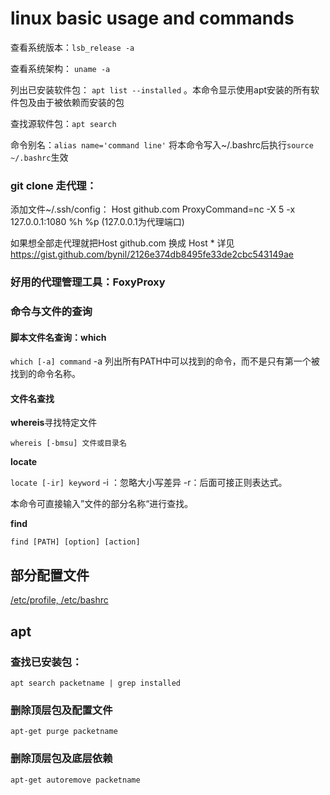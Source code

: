 # linux basic usage and commands

查看系统版本：`lsb_release -a`

查看系统架构： `uname -a`

列出已安装软件包： `apt list --installed` 。本命令显示使用apt安装的所有软件包及由于被依赖而安装的包

查找源软件包：`apt search`

命令别名：`alias name='command line'`
将本命令写入~/.bashrc后执行`source ~/.bashrc`生效



### git clone 走代理：
添加文件~/.ssh/config：
Host github.com
ProxyCommand=nc -X 5 -x 127.0.0.1:1080 %h %p
(127.0.0.1为代理端口)

如果想全部走代理就把Host github.com 换成 Host *
详见
https://gist.github.com/bynil/2126e374db8495fe33de2cbc543149ae



### 好用的代理管理工具：FoxyProxy

### 命令与文件的查询
#### 脚本文件名查询：which
`which [-a] command`  -a 列出所有PATH中可以找到的命令，而不是只有第一个被找到的命令名称。

#### 文件名查找

**whereis**寻找特定文件

`whereis [-bmsu] 文件或目录名`

**locate**

`locate [-ir] keyword` -i ：忽略大小写差异  -r：后面可接正则表达式。

本命令可直接输入”文件的部分名称“进行查找。

**find**

`find [PATH] [option] [action]`



## 部分配置文件

[/etc/profile, /etc/bashrc](./understand_profile.md)



## apt

### 查找已安装包：

`apt search packetname | grep installed`


### 删除顶层包及配置文件

`apt-get purge packetname`

### 删除顶层包及底层依赖

`apt-get autoremove packetname`



